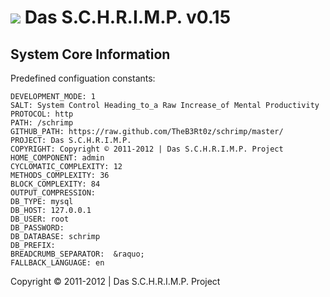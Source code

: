![](https://raw.github.com/TheB3Rt0z/schrimp/master/.inc/img/schrimp_favicon_md.ico "") Das S.C.H.R.I.M.P. v0.15
================================================================================================================



System Core Information
-----------------------


Predefined configuation constants:

	DEVELOPMENT_MODE: 1
	SALT: System Control Heading_to_a Raw Increase_of Mental Productivity
	PROTOCOL: http
	PATH: /schrimp
	GITHUB_PATH: https://raw.github.com/TheB3Rt0z/schrimp/master/
	PROJECT: Das S.C.H.R.I.M.P.
	COPYRIGHT: Copyright © 2011-2012 | Das S.C.H.R.I.M.P. Project
	HOME_COMPONENT: admin
	CYCLOMATIC_COMPLEXITY: 12
	METHODS_COMPLEXITY: 36
	BLOCK_COMPLEXITY: 84
	OUTPUT_COMPRESSION: 
	DB_TYPE: mysql
	DB_HOST: 127.0.0.1
	DB_USER: root
	DB_PASSWORD: 
	DB_DATABASE: schrimp
	DB_PREFIX: 
	BREADCRUMB_SEPARATOR:  &raquo; 
	FALLBACK_LANGUAGE: en





Copyright © 2011-2012 | Das S.C.H.R.I.M.P. Project
